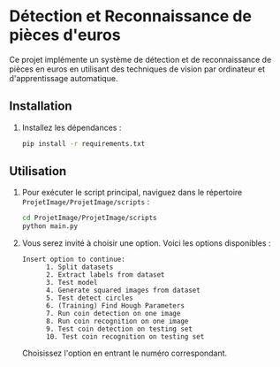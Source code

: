 # Détection et Reconnaissance de pièces d'euros

Ce projet implémente un système de détection et de reconnaissance de pièces en euros en utilisant des techniques de vision par ordinateur et d'apprentissage automatique. 

## Installation

1. Installez les dépendances :
    ```sh
    pip install -r requirements.txt
    ```

## Utilisation

1. Pour exécuter le script principal, naviguez dans le répertoire `ProjetImage/ProjetImage/scripts` :
    ```sh
    cd ProjetImage/ProjetImage/scripts
    python main.py
    ```

2. Vous serez invité à choisir une option. Voici les options disponibles :
    ```plaintext
    Insert option to continue:
          1. Split datasets
          2. Extract labels from dataset
          3. Test model
          4. Generate squared images from dataset
          5. Test detect circles
          6. (Training) Find Hough Parameters
          7. Run coin detection on one image
          8. Run coin recognition on one image
          9. Test coin detection on testing set
          10. Test coin recognition on testing set
    ```

   Choisissez l'option en entrant le numéro correspondant.

